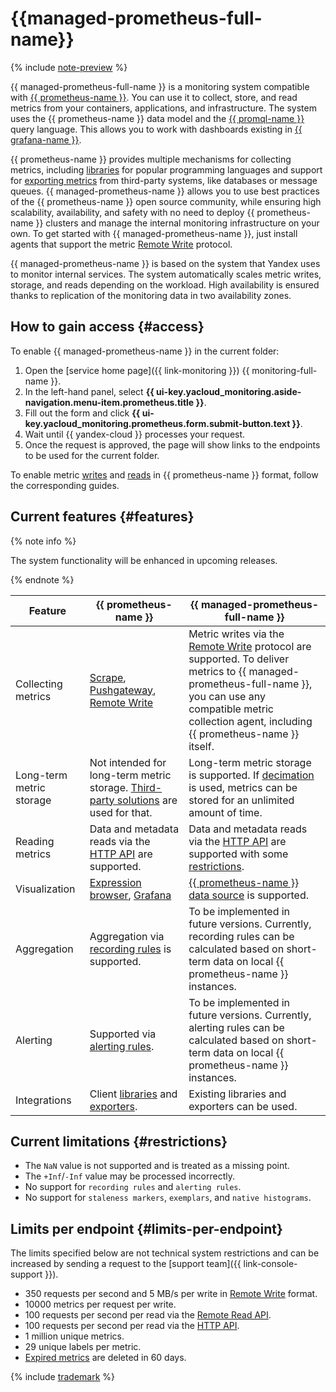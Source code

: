 # {{managed-prometheus-full-name}}

{% include [note-preview](../../../_includes/monitoring/prometheus-preview.md) %}

{{ managed-prometheus-full-name }} is a monitoring system compatible with [{{ prometheus-name }}](https://prometheus.io/docs/introduction/overview/). You can use it to collect, store, and read metrics from your containers, applications, and infrastructure. The system uses the {{ prometheus-name }} data model and the [{{ promql-name }}](https://prometheus.io/docs/prometheus/latest/querying/basics/) query language. This allows you to work with dashboards existing in [{{ grafana-name }}](https://grafana.com/grafana/).

{{ prometheus-name }} provides multiple mechanisms for collecting metrics, including [libraries](https://prometheus.io/docs/instrumenting/clientlibs/) for popular programming languages and support for [exporting metrics](https://prometheus.io/docs/instrumenting/exporters/) from third-party systems, like databases or message queues. {{ managed-prometheus-name }} allows you to use best practices of the {{ prometheus-name }} open source community, while ensuring high scalability, availability, and safety with no need to deploy {{ prometheus-name }} clusters and manage the internal monitoring infrastructure on your own. To get started with {{ managed-prometheus-name }}, just install agents that support the metric [Remote Write](https://prometheus.io/docs/prometheus/latest/configuration/configuration/#remote_write) protocol.

{{ managed-prometheus-name }} is based on the system that Yandex uses to monitor internal services. The system automatically scales metric writes, storage, and reads depending on the workload. High availability is ensured thanks to replication of the monitoring data in two availability zones.

## How to gain access {#access}

To enable {{ managed-prometheus-name }} in the current folder:

1. Open the [service home page]({{ link-monitoring }}) {{ monitoring-full-name }}.
1. In the left-hand panel, select **{{ ui-key.yacloud_monitoring.aside-navigation.menu-item.prometheus.title }}**.
1. Fill out the form and click **{{ ui-key.yacloud_monitoring.prometheus.form.submit-button.text }}**.
1. Wait until {{ yandex-cloud }} processes your request.
1. Once the request is approved, the page will show links to the endpoints to be used for the current folder.

To enable metric [writes](ingestion/index.md) and [reads](querying/index.md) in {{ prometheus-name }} format, follow the corresponding guides.

## Current features {#features}

{% note info %}

The system functionality will be enhanced in upcoming releases.

{% endnote %}


| Feature | {{ prometheus-name }} | {{ managed-prometheus-full-name }} |
--- | --- | ---
| Collecting metrics | [Scrape](https://prometheus.io/docs/prometheus/latest/configuration/configuration/#scrape_config), [Pushgateway](https://prometheus.io/docs/instrumenting/pushing/), [Remote Write](https://prometheus.io/docs/prometheus/latest/configuration/configuration/#remote_write) | Metric writes via the [Remote Write](https://prometheus.io/docs/prometheus/latest/configuration/configuration/#remote_write) protocol are supported. To deliver metrics to {{ managed-prometheus-full-name }}, you can use any compatible metric collection agent, including {{ prometheus-name }} itself. |
| Long-term metric storage | Not intended for long-term metric storage. [Third-party solutions](https://prometheus.io/docs/prometheus/latest/storage/#existing-integrations) are used for that. | Long-term metric storage is supported. If [decimation](../../concepts/decimation.md) is used, metrics can be stored for an unlimited amount of time. |
| Reading metrics | Data and metadata reads via the [HTTP API](https://prometheus.io/docs/prometheus/latest/querying/api/) are supported. | Data and metadata reads via the [HTTP API](https://prometheus.io/docs/prometheus/latest/querying/api/) are supported with some [restrictions](querying/grafana.md#restrictions). |
| Visualization | [Expression browser](https://prometheus.io/docs/visualization/browser/), [Grafana](https://prometheus.io/docs/visualization/grafana/) | [{{ prometheus-name }} data source](https://grafana.com/docs/grafana/latest/datasources/prometheus/) is supported. |
| Aggregation | Aggregation via [recording rules](https://prometheus.io/docs/prometheus/latest/configuration/recording_rules/) is supported. | To be implemented in future versions. Currently, recording rules can be calculated based on short-term data on local {{ prometheus-name }} instances. |
| Alerting | Supported via [alerting rules](https://prometheus.io/docs/prometheus/latest/configuration/alerting_rules/). | To be implemented in future versions. Currently, alerting rules can be calculated based on short-term data on local {{ prometheus-name }} instances. |
| Integrations | Client [libraries](https://prometheus.io/docs/instrumenting/clientlibs/) and [exporters](https://prometheus.io/docs/instrumenting/exporters/). | Existing libraries and exporters can be used. |


## Current limitations {#restrictions}

* The `NaN` value is not supported and is treated as a missing point.
* The `+Inf`/`-Inf` value may be processed incorrectly.
* No support for `recording rules` and `alerting rules`.
* No support for `staleness markers`, `exemplars`, and `native histograms`.

## Limits per endpoint {#limits-per-endpoint}

The limits specified below are not technical system restrictions and can be increased by sending a request to the [support team]({{ link-console-support }}).

* 350 requests per second and 5 MB/s per write in [Remote Write](https://prometheus.io/docs/prometheus/latest/configuration/configuration/#remote_write) format.
* 10000 metrics per request per write.
* 100 requests per second per read via the [Remote Read API](https://prometheus.io/docs/prometheus/latest/querying/remote_read_api).
* 100 requests per second per read via the [HTTP API](https://prometheus.io/docs/prometheus/latest/querying/api/).
* 1 million unique metrics.
* 29 unique labels per metric.
* [Expired metrics](../../concepts/ttl.md) are deleted in 60 days.

{% include [trademark](../../../_includes/monitoring/trademark.md) %}
